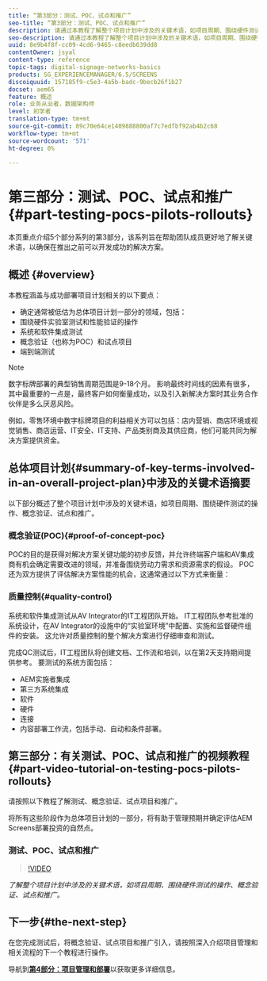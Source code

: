 ```yaml
---
title: “第3部分：测试、POC、试点和推广”
seo-title: “第3部分：测试、POC、试点和推广”
description: 请通过本教程了解整个项目计划中涉及的关键术语，如项目周期、围绕硬件测试的操作、概念验证、试点和推广。
seo-description: 请通过本教程了解整个项目计划中涉及的关键术语，如项目周期、围绕硬件测试的操作、概念验证、试点和推广。
uuid: 8e9b4f8f-cc09-4cd6-9465-c8eedb639dd8
contentOwner: jsyal
content-type: reference
topic-tags: digital-signage-networks-basics
products: SG_EXPERIENCEMANAGER/6.5/SCREENS
discoiquuid: 157185f9-c5e3-4a5b-badc-9becb26f1b27
docset: aem65
feature: 概述
role: 业务从业者，数据架构师
level: 初学者
translation-type: tm+mt
source-git-commit: 89c70e64ce1409888800af7c7edfbf92ab4b2c68
workflow-type: tm+mt
source-wordcount: '571'
ht-degree: 0%

---
```



# 第三部分：测试、POC、试点和推广{#part-testing-pocs-pilots-rollouts}

本页重点介绍5个部分系列的第3部分，该系列旨在帮助团队成员更好地了解关键术语，以确保在推出之前可以开发成功的解决方案。

## 概述 {#overview}

本教程涵盖与成功部署项目计划相关的以下要点：

* 确定通常被低估为总体项目计划一部分的领域，包括：
* 围绕硬件实验室测试和性能验证的操作
* 系统和软件集成测试
* 概念验证（也称为POC）和试点项目
* 端到端测试

>[!NOTE]
>
>数字标牌部署的典型销售周期范围是9-18个月。 影响最终时间线的因素有很多，其中最重要的一点是，最终客户如何衡量成功，以及引入新解决方案时其业务合作伙伴是多么厌恶风险。

例如，零售环境中数字标牌项目的利益相关方可以包括：店内营销、商店环境或视觉销售、商店运营、IT安全、IT支持、产品类别商及其供应商，他们可能共同为解决方案提供资金。

## 总体项目计划{#summary-of-key-terms-involved-in-an-overall-project-plan}中涉及的关键术语摘要

以下部分概述了整个项目计划中涉及的关键术语，如项目周期、围绕硬件测试的操作、概念验证、试点和推广。

### 概念验证(POC){#proof-of-concept-poc}

POC的目的是获得对解决方案关键功能的初步反馈，并允许终端客户端和AV集成商有机会确定需要改进的领域，并准备围绕劳动力需求和资源需求的假设。 POC还为双方提供了评估解决方案性能的机会，这通常通过以下方式来衡量：

### 质量控制{#quality-control}

系统和软件集成测试从AV Integrator的IT工程团队开始。 IT工程团队参考批准的系统设计，在AV Integrator的设施中的“实验室环境”中配置、实施和监督硬件组件的安装。 这允许对质量控制的整个解决方案进行仔细审查和测试。

完成QC测试后，IT工程团队将创建文档、工作流和培训，以在第2天支持期间提供参考。 要测试的系统方面包括：

* AEM实施者集成
* 第三方系统集成
* 软件
* 硬件
* 连接
* 内容部署工作流，包括手动、自动和条件部署。

## 第三部分：有关测试、POC、试点和推广的视频教程{#part-video-tutorial-on-testing-pocs-pilots-rollouts}

请按照以下教程了解测试、概念验证、试点项目和推广。

将所有这些阶段作为总体项目计划的一部分，将有助于管理预期并确定评估AEM Screens部署投资的自然点。

### 测试、POC、试点和推广

>[!VIDEO](https://video.tv.adobe.com/v/28405)

*了解整个项目计划中涉及的关键术语，如项目周期、围绕硬件测试的操作、概念验证、试点和推广。*

## 下一步{#the-next-step}

在您完成测试后，将概念验证、试点项目和推广引入，请按照深入介绍项目管理和相关流程的下一个教程进行操作。

导航到&#x200B;**[第4部分：项目管理和部署](project-management-and-deployment.md)**&#x200B;以获取更多详细信息。
